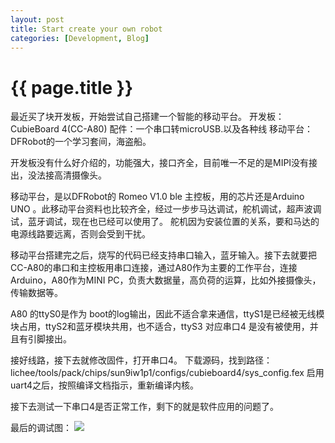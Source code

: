 ```yaml
---
layout: post
title: Start create your own robot
categories: [Development, Blog]
---
```


{{ page.title }}
================
最近买了块开发板，开始尝试自己搭建一个智能的移动平台。
开发板：CubieBoard 4(CC-A80)
配件：一个串口转microUSB.以及各种线
移动平台：DFRobot的一个学习套间，海盗船。

开发板没有什么好介绍的，功能强大，接口齐全，目前唯一不足的是MIPI没有接出，没法接高清摄像头。

移动平台，是以DFRobot的 Romeo V1.0 ble 主控板，用的芯片还是Arduino UNO 。此移动平台资料也比较齐全，经过一步步马达调试，舵机调试，超声波调试，蓝牙调试，现在也已经可以使用了。 舵机因为安装位置的关系，要和马达的电源线路要远离，否则会受到干扰。 

移动平台搭建完之后，烧写的代码已经支持串口输入，蓝牙输入。接下去就要把CC-A80的串口和主控板用串口连接，通过A80作为主要的工作平台，连接Arduino，A80作为MINI PC，负责大数据量，高负荷的运算，比如外接摄像头，传输数据等。

A80 的ttyS0是作为 boot的log输出，因此不适合拿来通信，ttyS1是已经被无线模块占用，ttyS2和蓝牙模块共用，也不适合，ttyS3 对应串口4 是没有被使用，并且有引脚接出。

接好线路，接下去就修改固件，打开串口4。
下载源码，找到路径：
lichee/tools/pack/chips/sun9iw1p1/configs/cubieboard4/sys_config.fex 
启用uart4之后，按照编译文档指示，重新编译内核。

接下去测试一下串口4是否正常工作，剩下的就是软件应用的问题了。


最后的调试图：
<image src="http://gqjjqg.github.io/images/IMG_20150529_172617.jpg" />

